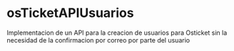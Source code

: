 # osTicketAPIUsuarios
Implementacion de un API para la creacion de usuarios para Osticket sin la necesidad de la confirmacion por correo por parte del usuario
